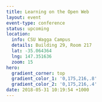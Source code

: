 ```yaml
---
title: Learning on the Open Web
layout: event
event-type: conference
status: upcoming
location:
  info: CSU Wagga Campus
  details: Building 29, Room 217
  lat: -35.064364
  lng: 147.351636
  zoom: 15
hero:
  gradient_corner: top
  gradient_color_1: '0,175,216,.8'
  gradient_color_2: '0,175,216,.4'
date: 2018-05-31 10:19:54 +1000
---
```

